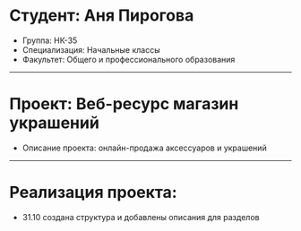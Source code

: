 # Студент: Аня Пирогова
- Группа: НК-35
- Специализация: Начальные классы
- Факультет: Общего и профессионального образования
---
# Проект: Веб-ресурс магазин украшений
- Описание проекта: онлайн-продажа аксессуаров и украшений
---
# Реализация проекта:
- 31.10 создана структура и добавлены описания для разделов